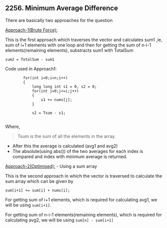 ## 2256. Minimum Average Difference

There are basically two approaches for the question

[Approach-1(Brute Force):](Approach1-Brute.cpp)

This is the first approach which traverses the vector and calculates sum1 ,ie, sum of i+1 elements with one loop and then for getting the sum of n-i-1 elements(remaining elements), substracts sum1 with TotalSum

`sum2 = TotalSum - sum1`

Code used in Approach1:
```
        for(int i=0;i<n;i++)
        {
            long long int s1 = 0, s2 = 0;
            for(int j=0;j<=i;j++)
            {
                s1 += nums[j];
            }
            
            s2 = Tsum - s1;
            
```
Where,
>Tsum is the sum of all the elements in the array.

- After this the average is calculated (avg1 and avg2)
- The absolute(using abs()) of the two averages for each index is compared and index with minimum average is returned.

[Approach-2(Optimised):](Approach2-Optimised.cpp) - Using a sum array

This is the second approach in which the vector is traversed to calculate the sum array which can be given by

`sum[i+1] += sum[i] + nums[i];`

For getting sum of i+1 elements, which is required for calculating avg1, we will be using `sum[i+1]`.

For getting sum of n-i-1 elements(remaining elements), which is required for calculating avg2, we will be using `sum[n] - sum[i+1]`